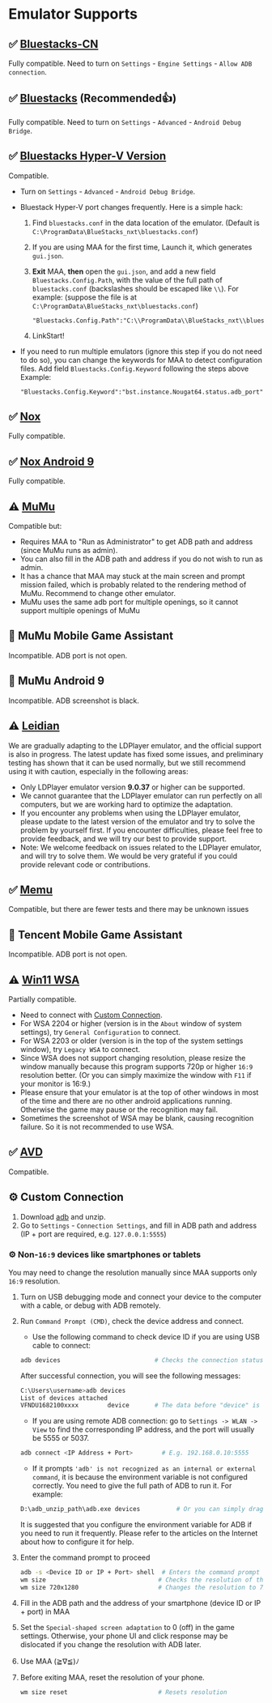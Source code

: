 # Emulator Supports

## ✅ [Bluestacks-CN](https://www.bluestacks.cn/)

Fully compatible. Need to turn on `Settings` - `Engine Settings` - `Allow ADB connection`.

## ✅ [Bluestacks](https://www.bluestacks.com/) (Recommended👍)

Fully compatible. Need to turn on `Settings` - `Advanced` - `Android Debug Bridge`.

## ✅ [Bluestacks Hyper-V Version](https://support.bluestacks.com/hc/en-us/articles/4415238471053-System-requirements-for-BlueStacks-5-on-Hyper-V-enabled-Windows-10-and-11-)

Compatible.

- Turn on `Settings` - `Advanced` - `Android Debug Bridge`.
- Bluestack Hyper-V port changes frequently. Here is a simple hack:

    1. Find `bluestacks.conf` in the data location of the emulator. (Default is `C:\ProgramData\BlueStacks_nxt\bluestacks.conf`)
    2. If you are using MAA for the first time, Launch it, which generates `gui.json`.
    3. **Exit** MAA, **then** open the `gui.json`, and add a new field `Bluestacks.Config.Path`, with the value of the full path of `bluestacks.conf` (backslashes should be escaped like `\\`).
    For example: (suppose the file is at `C:\ProgramData\BlueStacks_nxt\bluestacks.conf`)

        ```jsonc
        "Bluestacks.Config.Path":"C:\\ProgramData\\BlueStacks_nxt\\bluestacks.conf",
        ```

    4. LinkStart!

- If you need to run multiple emulators (ignore this step if you do not need to do so), you can change the keywords for MAA to detect configuration files.
    Add field `Bluestacks.Config.Keyword` following the steps above
    Example:

    ```jsonc
    "Bluestacks.Config.Keyword":"bst.instance.Nougat64.status.adb_port",
    ```

## ✅ [Nox](https://en.bignox.com/)

Fully compatible.

## ✅ [Nox Android 9](https://en.bignox.com/)

Fully compatible.

## ⚠️ [MuMu](https://www.mumuglobal.com/)

Compatible but:

- Requires MAA to "Run as Administrator" to get ADB path and address (since MuMu runs as admin).
- You can also fill in the ADB path and address if you do not wish to run as admin.
- It has a chance that MAA may stuck at the main screen and prompt mission failed, which is probably related to the rendering method of MuMu. Recommend to change other emulator.
- MuMu uses the same adb port for multiple openings, so it cannot support multiple openings of MuMu

## 🚫 MuMu Mobile Game Assistant

Incompatible. ADB port is not open.

## 🚫 MuMu Android 9

Incompatible. ADB screenshot is black.

## ⚠️ [Leidian](https://www.ldmnq.com/)

We are gradually adapting to the LDPlayer emulator, and the official support is also in progress.
The latest update has fixed some issues, and preliminary testing has shown that it can be used normally, but we still recommend using it with caution, especially in the following areas:

- Only LDPlayer emulator version **9.0.37** or higher can be supported.
- We cannot guarantee that the LDPlayer emulator can run perfectly on all computers, but we are working hard to optimize the adaptation.
- If you encounter any problems when using the LDPlayer emulator, please update to the latest version of the emulator and try to solve the problem by yourself first. If you encounter difficulties, please feel free to provide feedback, and we will try our best to provide support.
- Note: We welcome feedback on issues related to the LDPlayer emulator, and will try to solve them. We would be very grateful if you could provide relevant code or contributions.

## ✅ [Memu](https://www.memuplay.com)

Compatible, but there are fewer tests and there may be unknown issues

## 🚫 Tencent Mobile Game Assistant

Incompatible. ADB port is not open.

## ⚠️ [Win11 WSA](https://docs.microsoft.com/en-us/windows/android/wsa/)

Partially compatible.

- Need to connect with [Custom Connection](#%EF%B8%8F-custom-connection).
- For WSA 2204 or higher (version is in the `About` window of system settings), try `General Configuration` to connect.
- For WSA 2203 or older (version is in the top of the system settings window), try `Legacy WSA` to connect.
- Since WSA does not support changing resolution, please resize the window manually because this program supports 720p or higher `16:9` resolution better. (Or you can simply maximize the window with `F11` if your monitor is 16:9.)
- Please ensure that your emulator is at the top of other windows in most of the time and there are no other android applications running. Otherwise the game may pause or the recognition may fail.
- Sometimes the screenshot of WSA may be blank, causing recognition failure. So it is not recommended to use WSA.

## ✅ [AVD](https://developer.android.com/studio/run/managing-avds)

Compatible.

## ⚙️ Custom Connection

1. Download [adb](https://dl.google.com/android/repository/platform-tools-latest-windows.zip) and unzip.
2. Go to `Settings` - `Connection Settings`, and fill in ADB path and address (IP + port are required, e.g. `127.0.0.1:5555`)

### ⚙️ Non-`16:9` devices like smartphones or tablets

You may need to change the resolution manually since MAA supports only `16:9` resolution.

1. Turn on USB debugging mode and connect your device to the computer with a cable, or debug with ADB remotely.
2. Run `Command Prompt (CMD)`, check the device address and connect.

    - Use the following command to check device ID if you are using USB cable to connect:

    ```bash
    adb devices                          # Checks the connection status of the current device, with the first column to be the device ID
    ```

    After successful connection, you will see the following messages:

    ```bash
    C:\Users\username>adb devices
    List of devices attached
    VFNDU1682100xxxx        device       # The data before "device" is the device ID
    ```

    - If you are using remote ADB connection: go to `Settings -> WLAN -> View` to find the corresponding IP address, and the port will usually be 5555 or 5037.

    ```bash
    adb connect <IP Address + Port>        # E.g. 192.168.0.10:5555
    ```

    - If it prompts `'adb' is not recognized as an internal or external command`, it is because the environment variable is not configured correctly. You need to give the full path of ADB to run it. For example:

    ```bash
    D:\adb_unzip_path\adb.exe devices          # Or you can simply drag the adb.exe to CMD window and type [SPACE] devices
    ```

    It is suggested that you configure the environment variable for ADB if you need to run it frequently. Please refer to the articles on the Internet about how to configure it for help.

3. Enter the command prompt to proceed

   ```bash
   adb -s <Device ID or IP + Port> shell  # Enters the command prompt of the device
   wm size                               # Checks the resolution of the current device
   wm size 720x1280                      # Changes the resolution to 720p
   ```

4. Fill in the ADB path and the address of your smartphone (device ID or IP + port) in MAA
5. Set the `Special-shaped screen adaptation` to 0 (off) in the game settings.
    Otherwise, your phone UI and click response may be dislocated if you change the resolution with ADB later.
6. Use MAA (≧∇≦)ﾉ
7. Before exiting MAA, reset the resolution of your phone.

   ```bash
   wm size reset                         # Resets resolution
   ```
